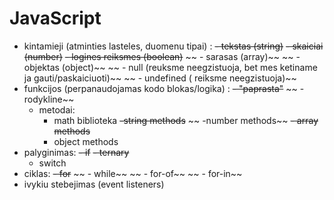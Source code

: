 # JavaScript

- kintamieji (atminties lasteles, duomenu tipai) :
    ~~- tekstas (string)~~
    ~~- skaiciai (number)~~
    ~~- logines reiksmes (boolean)~~
   ~~ - sarasas (array)~~
   ~~ - objektas (object)~~
   ~~ - null (reuksme neegzistuoja, bet mes ketiname ja gauti/paskaiciuoti)~~
   ~~ - undefined ( reiksme neegzistuoja)~~
- funkcijos (perpanaudojamas kodo blokas/logika) :
    ~~- "paprasta"~~
   ~~ - rodykline~~
    - metodai:
        - math biblioteka
        ~~-string methods~~
       ~~ -number methods~~
        ~~- array methods~~
        - object methods
- palyginimas:
    ~~- if~~
    ~~- ternary~~
    - switch
- ciklas:
    ~~- for~~
   ~~ - while~~
  ~~  - for-of~~
   ~~ - for-in~~
- ivykiu stebejimas (event listeners)
